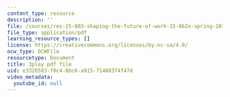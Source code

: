 ```yaml
---
content_type: resource
description: ''
file: /courses/res-15-003-shaping-the-future-of-work-15-662x-spring-2016/e3326583f0c40bc6a91571488374f47d_yBvKhgnYLM4.pdf
file_type: application/pdf
learning_resource_types: []
license: https://creativecommons.org/licenses/by-nc-sa/4.0/
ocw_type: OCWFile
resourcetype: Document
title: 3play pdf file
uid: e3326583-f0c4-0bc6-a915-71488374f47d
video_metadata:
  youtube_id: null
---
```

